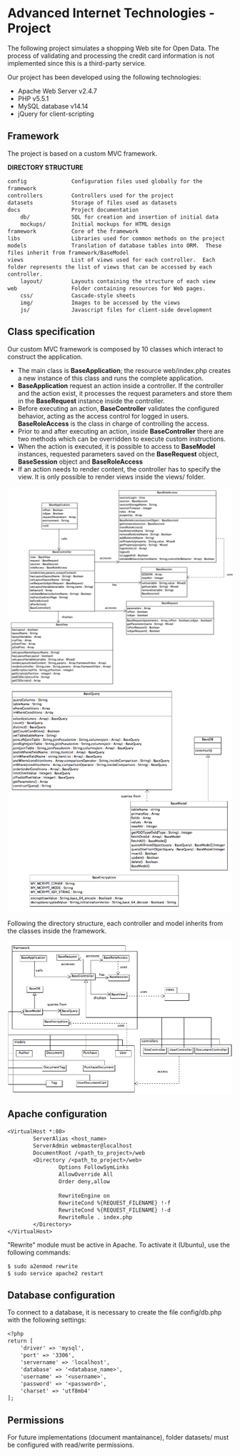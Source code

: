 Advanced Internet Technologies - Project
=====
The following project simulates a shopping Web site for Open Data.  The process of validating and processing the credit
card information is not implemented since this is a third-party service.

Our project has been developed using the following technologies:

* Apache Web Server v2.4.7
* PHP v5.5.1
* MySQL database v14.14
* jQuery for client-scripting

Framework
-----
The project is based on a custom MVC framework.

**DIRECTORY STRUCTURE**

```
config              Configuration files used globally for the framework
controllers         Controllers used for the project
datasets            Storage of files used as datasets
docs                Project documentation
    db/             SQL for creation and insertion of initial data
    mockups/        Initial mockups for HTML design
framework           Core of the framework
libs                Libraries used for common methods on the project
models              Translation of database tables into ORM.  These files inherit from framework/BaseModel
views               List of views used for each controller.  Each folder represents the list of views that can be accessed by each controller.
    layout/         Layouts containing the structure of each view
web                 Folder containing resources for Web pages.
    css/            Cascade-style sheets
    img/            Images to be accessed by the views
    js/             Javascript files for client-side development
```

Class specification
-------------------
Our custom MVC framework is composed by 10 classes which interact to construct the application. 

* The main class is **BaseApplication**; the resource web/index.php creates a new instance of this class and runs the complete application.
* **BaseApplication** request an action inside a controller.  If the controller and the action exist, it processes the request parameters and store them in the **BaseRequest** instance inside the controller.
* Before executing an action, **BaseController** validates the configured behavior, acting as the access control for logged in users.  **BaseRoleAccess** is the class in charge of controlling the access.
* Prior to and after executing an action, inside **BaseController** there are two methods which can be overridden to execute custom instructions.
* When the action is executed, it is possible to access to **BaseModel** instances, requested parameters saved on the **BaseRequest** object, **BaseSession** object and **BaseRoleAccess**
* If an action needs to render content, the controller has to specify the view.  It is only possible to render views inside the views/<controller> folder. 

![Framework - part 1](docs/diagrams/framework1.png "Framework - part 1")
![Framework - part 2](docs/diagrams/framework2.png "Framework - part 2")


Following the directory structure, each controller and model inherits from the classes inside the framework.

![Application - class](docs/diagrams/application.png "Application - class diagram")

Apache configuration
-----
```
<VirtualHost *:80>
        ServerAlias <host_name>
        ServerAdmin webmaster@localhost
        DocumentRoot /<path_to_project>/web
        <Directory /<path_to_project>/web>
                Options FollowSymLinks
                AllowOverride All
                Order deny,allow

                RewriteEngine on
                RewriteCond %{REQUEST_FILENAME} !-f
                RewriteCond %{REQUEST_FILENAME} !-d
                RewriteRule . index.php
        </Directory>
</VirtualHost>
```

"Rewrite" module must be active in Apache.  To activate it (Ubuntu), use the following commands:
```
$ sudo a2enmod rewrite
$ sudo service apache2 restart
```

Database configuration
-----
To connect to a database, it is necessary to create the file config/db.php with the following settings:
```
<?php
return [
    'driver' => 'mysql',
    'port' => '3306',
    'servername' => 'localhost',
    'database' => '<database_name>',
    'username' => '<username>',
    'password' => '<password>',
    'charset' => 'utf8mb4'
];
```

Permissions
------
For future implementations (document mantainance), folder datasets/ must be configured with read/write permissions.